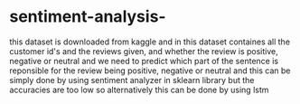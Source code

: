 # sentiment-analysis-
this dataset is downloaded from kaggle and in this dataset containes all the customer id's and the reviews given, and whether the review is positive, negative or neutral and we need to predict which part of the sentence is reponsible for the review being positive, negative or neutral and this can be simply done by using sentiment analyzer in sklearn library but the accuracies are too low so alternatively this can be done by using lstm
